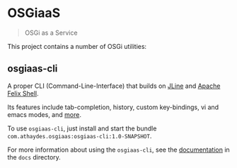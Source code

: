 # OSGiaaS

> OSGi as a Service

This project contains a number of OSGi utilities:

## osgiaas-cli

A proper CLI (Command-Line-Interface) that builds on [JLine](http://jline.github.io/jline2/)
and [Apache Felix Shell](http://felix.apache.org/documentation/subprojects/apache-felix-shell.html).

Its features include tab-completion, history, custom key-bindings, vi and emacs modes,
and [more](https://github.com/jline/jline2/wiki/JLine-2.x-Wiki).

To use `osgiaas-cli`, just install and start the bundle `com.athaydes.osgiaas:osgiaas-cli:1.0-SNAPSHOT`.

For more information about using the `osgiaas-cli`, see the
[documentation](docs/osgiaas-cli.md) in the `docs` directory.
